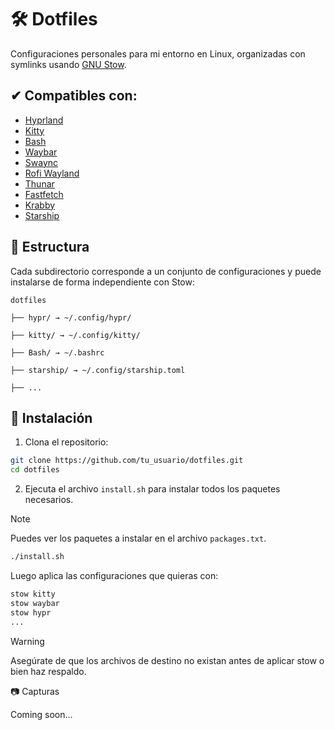 # 🛠️ Dotfiles

Configuraciones personales para mi entorno en Linux, organizadas con symlinks usando [GNU Stow](https://www.gnu.org/software/stow/).



## ✔ Compatibles con:

- [Hyprland](https://github.com/hyprwm/Hyprland)
- [Kitty](https://sw.kovidgoyal.net/kitty/)
- [Bash](https://www.gnu.org/software/bash/)
- [Waybar](https://github.com/Alexays/Waybar.git)
- [Swaync](https://github.com/ErikReider/SwayNotificationCenter)
- [Rofi Wayland](https://github.com/in0ni/rofi-wayland)
- [Thunar](https://docs.xfce.org/xfce/thunar/start)
- [Fastfetch](https://github.com/fastfetch-cli/fastfetch)
- [Krabby](https://github.com/yannjor/krabby)
- [Starship](https://starship.rs/)

## 📁 Estructura

Cada subdirectorio corresponde a un conjunto de configuraciones y puede instalarse de forma independiente con Stow:

```
dotfiles

├── hypr/ → ~/.config/hypr/

├── kitty/ → ~/.config/kitty/

├── Bash/ → ~/.bashrc

├── starship/ → ~/.config/starship.toml

├── ...
```

## 🚀 Instalación

1. Clona el repositorio:

```bash
git clone https://github.com/tu_usuario/dotfiles.git
cd dotfiles
```

2. Ejecuta el archivo `install.sh` para instalar todos los paquetes necesarios.

>[!NOTE]
>Puedes ver los paquetes a instalar en el archivo `packages.txt`.

```bash
./install.sh
```

Luego aplica las configuraciones que quieras con:

```bash
stow kitty
stow waybar
stow hypr
...
```

>[!WARNING]
>Asegúrate de que los archivos de destino no existan antes de aplicar stow o bien haz respaldo.

📷 Capturas

Coming soon...
